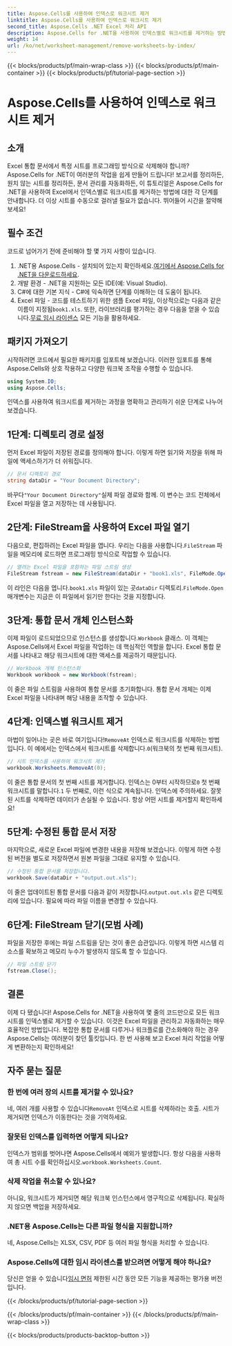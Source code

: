 ```yaml
---
title: Aspose.Cells를 사용하여 인덱스로 워크시트 제거
linktitle: Aspose.Cells를 사용하여 인덱스로 워크시트 제거
second_title: Aspose.Cells .NET Excel 처리 API
description: Aspose.Cells for .NET을 사용하여 인덱스별로 워크시트를 제거하는 방법에 대한 단계별 튜토리얼. Excel 문서 관리를 쉽게 간소화하세요.
weight: 14
url: /ko/net/worksheet-management/remove-worksheets-by-index/
---
```


{{< blocks/products/pf/main-wrap-class >}}
{{< blocks/products/pf/main-container >}}
{{< blocks/products/pf/tutorial-page-section >}}

# Aspose.Cells를 사용하여 인덱스로 워크시트 제거

## 소개
Excel 통합 문서에서 특정 시트를 프로그래밍 방식으로 삭제해야 합니까? Aspose.Cells for .NET이 여러분의 작업을 쉽게 만들어 드립니다! 보고서를 정리하든, 원치 않는 시트를 정리하든, 문서 관리를 자동화하든, 이 튜토리얼은 Aspose.Cells for .NET을 사용하여 Excel에서 인덱스별로 워크시트를 제거하는 방법에 대한 각 단계를 안내합니다. 더 이상 시트를 수동으로 걸러낼 필요가 없습니다. 뛰어들어 시간을 절약해 보세요!
## 필수 조건
코드로 넘어가기 전에 준비해야 할 몇 가지 사항이 있습니다.
1.  .NET용 Aspose.Cells - 설치되어 있는지 확인하세요.[여기에서 Aspose.Cells for .NET을 다운로드하세요](https://releases.aspose.com/cells/net/).
2. 개발 환경 - .NET을 지원하는 모든 IDE(예: Visual Studio).
3. C#에 대한 기본 지식 - C#에 익숙하면 단계를 이해하는 데 도움이 됩니다.
4.  Excel 파일 - 코드를 테스트하기 위한 샘플 Excel 파일, 이상적으로는 다음과 같은 이름이 지정됨`book1.xls`.
 또한, 라이브러리를 평가하는 경우 다음을 얻을 수 있습니다.[무료 임시 라이센스](https://purchase.aspose.com/temporary-license/) 모든 기능을 활용하세요.
## 패키지 가져오기
시작하려면 코드에서 필요한 패키지를 임포트해 보겠습니다. 이러한 임포트를 통해 Aspose.Cells와 상호 작용하고 다양한 워크북 조작을 수행할 수 있습니다.
```csharp
using System.IO;
using Aspose.Cells;
```
인덱스를 사용하여 워크시트를 제거하는 과정을 명확하고 관리하기 쉬운 단계로 나누어 보겠습니다.
## 1단계: 디렉토리 경로 설정
먼저 Excel 파일이 저장된 경로를 정의해야 합니다. 이렇게 하면 읽기와 저장을 위해 파일에 액세스하기가 더 쉬워집니다.
```csharp
// 문서 디렉토리 경로
string dataDir = "Your Document Directory";
```
 바꾸다`"Your Document Directory"`실제 파일 경로와 함께. 이 변수는 코드 전체에서 Excel 파일을 열고 저장하는 데 사용됩니다.
## 2단계: FileStream을 사용하여 Excel 파일 열기
 다음으로, 편집하려는 Excel 파일을 엽니다. 우리는 다음을 사용합니다.`FileStream` 파일을 메모리에 로드하면 프로그래밍 방식으로 작업할 수 있습니다.
```csharp
// 열려는 Excel 파일을 포함하는 파일 스트림 생성
FileStream fstream = new FileStream(dataDir + "book1.xls", FileMode.Open);
```
 이 라인은 다음을 엽니다.`book1.xls` 파일이 있는 곳`dataDir` 디렉토리.`FileMode.Open` 매개변수는 지금은 이 파일에서 읽기만 한다는 것을 지정합니다.
## 3단계: 통합 문서 개체 인스턴스화
 이제 파일이 로드되었으므로 인스턴스를 생성합니다.`Workbook` 클래스. 이 객체는 Aspose.Cells에서 Excel 파일을 작업하는 데 핵심적인 역할을 합니다. Excel 통합 문서를 나타내고 해당 워크시트에 대한 액세스를 제공하기 때문입니다.
```csharp
// Workbook 개체 인스턴스화
Workbook workbook = new Workbook(fstream);
```
이 줄은 파일 스트림을 사용하여 통합 문서를 초기화합니다. 통합 문서 개체는 이제 Excel 파일을 나타내며 해당 내용을 조작할 수 있습니다.
## 4단계: 인덱스별 워크시트 제거
 마법이 일어나는 곳은 바로 여기입니다!`RemoveAt` 인덱스로 워크시트를 삭제하는 방법입니다. 이 예에서는 인덱스에서 워크시트를 삭제합니다.`0`(워크북의 첫 번째 워크시트).
```csharp
// 시트 인덱스를 사용하여 워크시트 제거
workbook.Worksheets.RemoveAt(0);
```
 이 줄은 통합 문서의 첫 번째 시트를 제거합니다. 인덱스는 0부터 시작하므로`0` 첫 번째 워크시트를 말합니다.`1` 두 번째로, 이런 식으로 계속됩니다.
인덱스에 주의하세요. 잘못된 시트를 삭제하면 데이터가 손실될 수 있습니다. 항상 어떤 시트를 제거할지 확인하세요!
## 5단계: 수정된 통합 문서 저장
마지막으로, 새로운 Excel 파일에 변경한 내용을 저장해 보겠습니다. 이렇게 하면 수정된 버전을 별도로 저장하면서 원본 파일을 그대로 유지할 수 있습니다.
```csharp
// 수정된 통합 문서를 저장합니다.
workbook.Save(dataDir + "output.out.xls");
```
 이 줄은 업데이트된 통합 문서를 다음과 같이 저장합니다.`output.out.xls` 같은 디렉토리에 있습니다. 필요에 따라 파일 이름을 변경할 수 있습니다.
## 6단계: FileStream 닫기(모범 사례)
파일을 저장한 후에는 파일 스트림을 닫는 것이 좋은 습관입니다. 이렇게 하면 시스템 리소스를 확보하고 메모리 누수가 발생하지 않도록 할 수 있습니다.
```csharp
// 파일 스트림 닫기
fstream.Close();
```
## 결론
이제 다 됐습니다! Aspose.Cells for .NET을 사용하여 몇 줄의 코드만으로 모든 워크시트를 인덱스별로 제거할 수 있습니다. 이것은 Excel 파일을 관리하고 자동화하는 매우 효율적인 방법입니다. 복잡한 통합 문서를 다루거나 워크플로를 간소화해야 하는 경우 Aspose.Cells는 여러분이 찾던 툴킷입니다. 한 번 사용해 보고 Excel 처리 작업을 어떻게 변환하는지 확인하세요!

## 자주 묻는 질문
### 한 번에 여러 장의 시트를 제거할 수 있나요?  
 네, 여러 개를 사용할 수 있습니다`RemoveAt` 인덱스로 시트를 삭제하라는 호출. 시트가 제거되면 인덱스가 이동한다는 것을 기억하세요.
### 잘못된 인덱스를 입력하면 어떻게 되나요?  
 인덱스가 범위를 벗어나면 Aspose.Cells에서 예외가 발생합니다. 항상 다음을 사용하여 총 시트 수를 확인하십시오.`workbook.Worksheets.Count`.
### 삭제 작업을 취소할 수 있나요?  
아니요, 워크시트가 제거되면 해당 워크북 인스턴스에서 영구적으로 삭제됩니다. 확실하지 않으면 백업을 저장하세요.
### .NET용 Aspose.Cells는 다른 파일 형식을 지원합니까?  
네, Aspose.Cells는 XLSX, CSV, PDF 등 여러 파일 형식을 처리할 수 있습니다.
### Aspose.Cells에 대한 임시 라이센스를 받으려면 어떻게 해야 하나요?  
 당신은 얻을 수 있습니다[임시 면허](https://purchase.aspose.com/temporary-license/) 제한된 시간 동안 모든 기능을 제공하는 평가용 버전입니다.

{{< /blocks/products/pf/tutorial-page-section >}}

{{< /blocks/products/pf/main-container >}}
{{< /blocks/products/pf/main-wrap-class >}}

{{< blocks/products/products-backtop-button >}}
